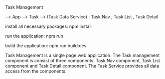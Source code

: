 Task Management

--> App
  --> Task
    --> (Task Data Service)
    : Task Nav
    , Task List
    , Task Detail

install all necessary packages:
npm install

run the application: 
npm run

build the application: 
npm run build:dev

Task Management is a single page web application. The Task management component is consist of three components: Task Nav component, Task List component and Task Detail component. The Task Service provides all data access from the components.
